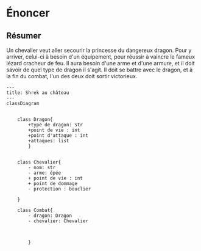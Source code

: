# Énoncer

## Résumer
Un chevalier veut aller secourir la princesse du dangereux dragon. Pour y arriver, celui-ci à besoin d'un équipement,
pour réussir à vaincre le fameux lézard cracheur de feu. Il aura besoin d'une arme et d'une armure, et il doit savoir 
de quel type de dragon il s'agit. Il doit se battre avec le dragon, et à la fin du combat, l'un des deux doit sortir victorieux.

```mermaid
---
title: Shrek au château
---
classDiagram
    
    
    class Dragon{
        +type de dragon: str
        +point de vie : int
        +point d'attaque : int
        +attaques: list
        }


    class Chevalier{
        - nom: str
        - arme: épée
        + point de vie : int
        + point de dommage
        - protection : bouclier
    
    }

    class Combat{
        - dragon: Dragon
        - chevalier: Chevalier
        
    
    
        }
```

